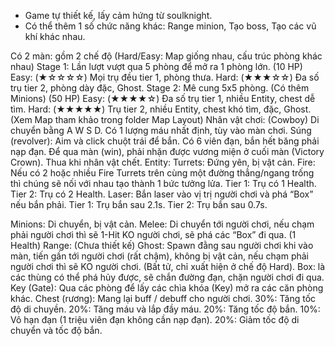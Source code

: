 - Game tự thiết kế, lấy cảm hứng từ soulknight.
- Có thể thêm 1 số chức năng khác: Range minion, Tạo boss, Tạo các vũ khí khác nhau.

Có 2 màn: gồm 2 chế độ (Hard/Easy: Map giống nhau, cấu trúc phòng khác nhau) 
  Stage 1: Lần lượt vượt qua 5 phòng để mở ra 1 phòng lớn. (10 HP)
    Easy: (★☆☆☆☆) Mọi trụ đều tier 1, phòng thưa.
    Hard: (★★★☆☆) Đa số trụ tier 2, phòng dày đặc, Ghost.
  Stage 2: Mê cung 5x5 phòng. (Có thêm Minions) (50 HP)
    Easy: (★★★★☆) Đa số trụ tier 1, nhiều Entity, chest dễ tìm.
    Hard: (★★★★★) Trụ tier 2, nhiều Entity, chest khó tìm, đặc, Ghost.
	  (Xem Map tham khảo trong folder Map Layout)
Nhân vật chơi: (Cowboy)
  Di chuyển bằng A W S D.
  Có 1 lượng máu nhất định, tùy vào màn chơi.
  Súng (revolver):
  Aim và click chuột trái để bắn.
  Có 6 viên đạn, bắn hết băng phải nạp đạn.
  Để qua màn (win), phải nhặn được vương miện ở cuối màn (Victory Crown).
  Thua khi nhân vật chết.
Entity:
  Turrets: Đứng yên, bị vật cản.
  Fire: Nếu có 2 hoặc nhiều Fire Turrets trên cùng một đường thẳng/ngang trống thì chúng sẽ nối với nhau tạo thành 1 bức tưởng lửa.
    Tier 1: Trụ có 1 Health.
    Tier 2: Trụ có 2 Health.
  Laser: Bắn laser vào vị trị người chơi và phá “Box” nếu bắn phải.
    Tier 1: Trụ bắn sau 2.1s.
    Tier 2: Trụ bắn sau 0.7s.

Minions: Di chuyển, bị vật cản.
  Melee: Di chuyển tới người chơi, nếu chạm phải người chơi thì sẽ 1-Hit KO người chơi, sẽ phá các “Box” đi qua. (1 Health)
  Range: (Chưa thiết kế)
Ghost: Spawn đằng sau người chơi khi vào màn, tiến gần tới người chơi (rất chậm), không bị vật cản, nếu chạm phải người chơi thì sẽ KO người chơi. (Bất tử, chỉ xuất hiện ở chế độ Hard).
Box: là các thùng có thể phá hủy được, sẽ chắn đường đạn, chặn người chơi đi qua.
Key (Gate): Qua các phòng để lấy các chìa khóa (Key) mở ra các căn phòng khác.
Chest (rương): Mang lại buff / debuff cho người chơi.
  30%: Tăng tốc độ di chuyền.
  20%: Tăng máu và lắp đầy máu.
  20%: Tăng tốc độ bắn.
  10%: Vô hạn đạn (1 triệu viên đạn không cần nạp đạn).
  20%: Giảm tốc độ di chuyển và tốc độ bắn.
